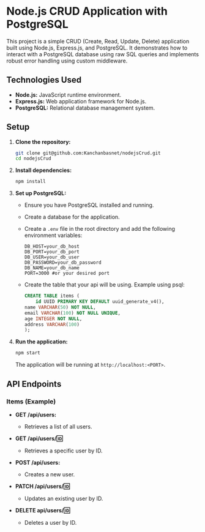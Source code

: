 # Node.js CRUD Application with PostgreSQL

This project is a simple CRUD (Create, Read, Update, Delete) application built using Node.js, Express.js, and PostgreSQL. It demonstrates how to interact with a PostgreSQL database using raw SQL queries and implements robust error handling using custom middleware.

## Technologies Used

- **Node.js:** JavaScript runtime environment.
- **Express.js:** Web application framework for Node.js.
- **PostgreSQL:** Relational database management system.

## Setup

1.  **Clone the repository:**

    ```bash
    git clone git@github.com:Kanchanbasnet/nodejsCrud.git
    cd nodejsCrud
    ```

2.  **Install dependencies:**

    ```bash
    npm install
    ```

3.  **Set up PostgreSQL:**

    - Ensure you have PostgreSQL installed and running.
    - Create a database for the application.
    - Create a `.env` file in the root directory and add the following environment variables:

      ```
      DB_HOST=your_db_host
      DB_PORT=your_db_port
      DB_USER=your_db_user
      DB_PASSWORD=your_db_password
      DB_NAME=your_db_name
      PORT=3000 #or your desired port
      ```

    - Create the table that your api will be using. Example using psql:

      ```sql
      CREATE TABLE items (
          id UUID PRIMARY KEY DEFAULT uuid_generate_v4(),
      name VARCHAR(50) NOT NULL,
      email VARCHAR(100) NOT NULL UNIQUE,
      age INTEGER NOT NULL,
      address VARCHAR(100)
      );
      ```

4.  **Run the application:**

    ```bash
    npm start
    ```

    The application will be running at `http://localhost:<PORT>`.

## API Endpoints

### Items (Example)

- **GET /api/users:**

  - Retrieves a list of all users.

- **GET /api/users/:id:**

  - Retrieves a specific user by ID.

- **POST /api/users:**

  - Creates a new user.

- **PATCH /api/users/:id:**

  - Updates an existing user by ID.

- **DELETE api/users/:id:**
  - Deletes a user by ID.
